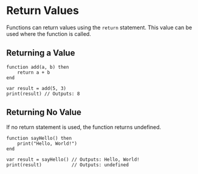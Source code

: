 # Return Values

Functions can return values using the `return` statement. This value can be used where the function is called.

## Returning a Value

```simple_script
function add(a, b) then
    return a + b
end

var result = add(5, 3)
print(result) // Outputs: 8
```

## Returning No Value

If no return statement is used, the function returns undefined.

```simple_script
function sayHello() then
    print("Hello, World!")
end

var result = sayHello() // Outputs: Hello, World!
print(result)           // Outputs: undefined
```

